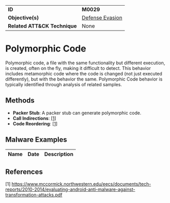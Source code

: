 |||
|---------|------------------------|
|**ID**|**M0029**|
|**Objective(s)**| [Defense Evasion](https://github.com/MBCProject/mbc-markdown/tree/master/defense-evasion)|
|**Related ATT&CK Technique**|None|


Polymorphic Code
================
Polymorphic code, a file with the same functionality but different execution, is created, often on the fly, making it difficult to detect. This behavior includes metamorphic code where the code is changed (not just executed differently), but with the behavior the same. Polymorphic Code behavior is typically identified through analysis of related samples.

Methods
-------
* **Packer Stub**: A packer stub can generate polymorphic code. 
* **Call Indirections**: [[1]](#1)
* **Code Reordering**: [[1]](#1)

Malware Examples
----------------
|Name|Date|Description|
|-----------------------------|--------|-----------------------------|

References
----------
<a name="1">[1]</a> https://www.mccormick.northwestern.edu/eecs/documents/tech-reports/2010-2014/evaluating-android-anti-malware-against-transformation-attacks.pdf